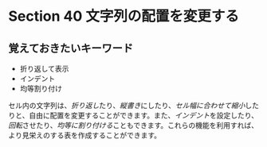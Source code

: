 # Section 40 文字列の配置を変更する

## 覚えておきたいキーワード
- 折り返して表示
- インデント
- 均等割り付け

セル内の文字列は、<em>折り返し</em>たり、<em>縦書き</em>にしたり、<em>セル幅に合わせて縮小</em>したりと、自由に配置を変更することができます。また、<em>インデント</em>を設定したり、<em>回転</em>させたり、<em>均等に割り付ける</em>こともできます。これらの機能を利用すれば、より見栄えのする表を作成することができます。

